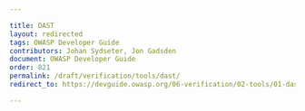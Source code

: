 ```yaml
---

title: DAST
layout: redirected
tags: OWASP Developer Guide
contributors: Johan Sydseter, Jon Gadsden
document: OWASP Developer Guide
order: 821
permalink: /draft/verification/tools/dast/
redirect_to: https://devguide.owasp.org/06-verification/02-tools/01-dast/

---
```

